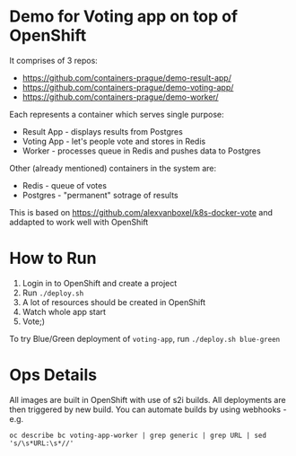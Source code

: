 # Demo for Voting app on top of OpenShift

It comprises of 3 repos:

* https://github.com/containers-prague/demo-result-app/
* https://github.com/containers-prague/demo-voting-app/
* https://github.com/containers-prague/demo-worker/

Each represents a container which serves single purpose:

* Result App - displays results from Postgres
* Voting App - let's people vote and stores in Redis
* Worker - processes queue in Redis and pushes data to Postgres

Other (already mentioned) containers in the system are:

* Redis - queue of votes
* Postgres - "permanent" sotrage of results

This is based on https://github.com/alexvanboxel/k8s-docker-vote and addapted to work well with OpenShift

# How to Run

1. Login in to OpenShift and create a project
2. Run `./deploy.sh`
3. A lot of resources should be created in OpenShift
4. Watch whole app start
5. Vote;)

To try Blue/Green deployment of `voting-app`, run `./deploy.sh blue-green`

# Ops Details

All images are built in OpenShift with use of s2i builds. All deployments are then triggered by new build. You can automate builds by using webhooks - e.g.

```
oc describe bc voting-app-worker | grep generic | grep URL | sed 's/\s*URL:\s*//'
```